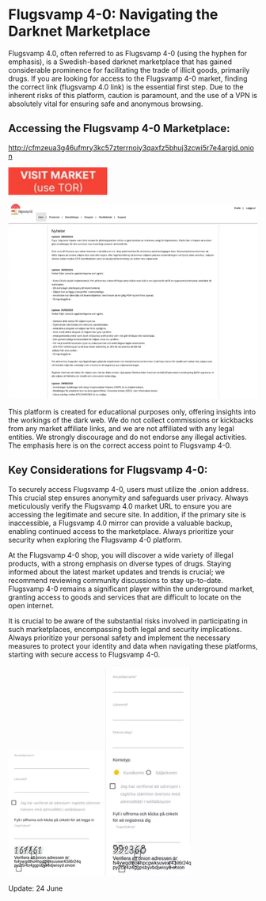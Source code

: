 # Flugsvamp 4-0: Navigating the Darknet Marketplace

Flugsvamp 4.0, often referred to as Flugsvamp 4-0 (using the hyphen for emphasis), is a Swedish-based darknet marketplace that has gained considerable prominence for facilitating the trade of illicit goods, primarily drugs. If you are looking for access to the Flugsvamp 4-0 market, finding the correct link (flugsvamp 4.0 link) is the essential first step. Due to the inherent risks of this platform, caution is paramount, and the use of a VPN is absolutely vital for ensuring safe and anonymous browsing.

## Accessing the Flugsvamp 4-0 Marketplace:

http://cfmzeua3g46ufmry3kc57zterrnoiy3qaxfz5bhuj3zcwi5r7e4argid.onion

[<img src="/gallery/back.webp" width="200">](http://cfmzeua3g46ufmry3kc57zterrnoiy3qaxfz5bhuj3zcwi5r7e4argid.onion)

<a href="http://cfmzeua3g46ufmry3kc57zterrnoiy3qaxfz5bhuj3zcwi5r7e4argid.onion"><img src="/gallery/media.webp" alt="image" style="max-width: 100%;"></a>

This platform is created for educational purposes only, offering insights into the workings of the dark web. We do not collect commissions or kickbacks from any market affiliate links, and we are not affiliated with any legal entities. We strongly discourage and do not endorse any illegal activities. The emphasis here is on the correct access point to Flugsvamp 4-0.

## Key Considerations for Flugsvamp 4-0:

To securely access Flugsvamp 4-0, users must utilize the .onion address. This crucial step ensures anonymity and safeguards user privacy. Always meticulously verify the Flugsvamp 4.0 market URL to ensure you are accessing the legitimate and secure site. In addition, if the primary site is inaccessible, a Flugsvamp 4.0 mirror can provide a valuable backup, enabling continued access to the marketplace. Always prioritize your security when exploring the Flugsvamp 4-0 platform.

At the Flugsvamp 4-0 shop, you will discover a wide variety of illegal products, with a strong emphasis on diverse types of drugs. Staying informed about the latest market updates and trends is crucial; we recommend reviewing community discussions to stay up-to-date. Flugsvamp 4-0 remains a significant player within the underground market, granting access to goods and services that are difficult to locate on the open internet.

It is crucial to be aware of the substantial risks involved in participating in such marketplaces, encompassing both legal and security implications. Always prioritize your personal safety and implement the necessary measures to protect your identity and data when navigating these platforms, starting with secure access to Flugsvamp 4-0.

<a href="http://cfmzeua3g46ufmry3kc57zterrnoiy3qaxfz5bhuj3zcwi5r7e4argid.onion"><img src="/gallery/close.webp" alt="image" style="max-width: 100%;"></a>  <a href="http://cfmzeua3g46ufmry3kc57zterrnoiy3qaxfz5bhuj3zcwi5r7e4argid.onion"><img src="/gallery/column.webp" alt="image" style="max-width: 100%;"></a>













Update:  24 June
